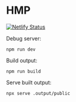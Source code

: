 # HMP

[![Netlify Status](https://api.netlify.com/api/v1/badges/5634032b-bd84-45a9-97b1-79b6ae0031e4/deploy-status)](https://app.netlify.com/sites/heidiemariephotography/deploys)

Debug server:
```
npm run dev
```

Build output:
```
npm run build
```

Serve built output:
```
npx serve .output/public
```
